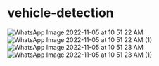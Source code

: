 # vehicle-detection
![WhatsApp Image 2022-11-05 at 10 51 22 AM](https://user-images.githubusercontent.com/68821583/200105299-6b567e6b-191e-48e1-a819-1b9da6fea995.jpeg)
![WhatsApp Image 2022-11-05 at 10 51 22 AM (1)](https://user-images.githubusercontent.com/68821583/200105312-259b686d-4096-4a40-8401-e584e54f7ad3.jpeg)
![WhatsApp Image 2022-11-05 at 10 51 23 AM](https://user-images.githubusercontent.com/68821583/200105329-3f22aeac-b938-4e75-8032-d2ca57ab9f41.jpeg)
![WhatsApp Image 2022-11-05 at 10 51 23 AM (1)](https://user-images.githubusercontent.com/68821583/200105355-5f35980b-0876-4de2-9217-09ee20517a38.jpeg)
